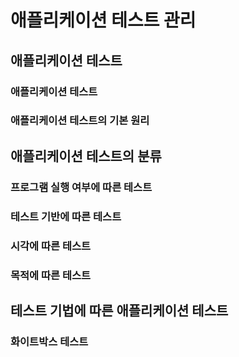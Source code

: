# 애플리케이션 테스트 관리
## 애플리케이션 테스트
### 애플리케이션 테스트
### 애플리케이션 테스트의 기본 원리
## 애플리케이션 테스트의 분류
### 프로그램 실행 여부에 따른 테스트
### 테스트 기반에 따른 테스트
### 시각에 따른 테스트
### 목적에 따른 테스트
## 테스트 기법에 따른 애플리케이션 테스트
### 화이트박스 테스트
